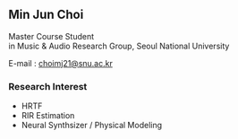 ## Min Jun Choi
Master Course Student   
in Music & Audio Research Group, Seoul National University

E-mail : <a href="mailto:choimj21@snu.ac.kr">choimj21@snu.ac.kr</a></p>

### Research Interest
- HRTF
- RIR Estimation
- Neural Synthsizer / Physical Modeling


<!--
**MinGGachi/MinGGachi** is a ✨ _special_ ✨ repository because its `README.md` (this file) appears on your GitHub profile.

Here are some ideas to get you started:

- 🔭 I’m currently working on ...
- 🌱 I’m currently learning ...
- 👯 I’m looking to collaborate on ...
- 🤔 I’m looking for help with ...
- 💬 Ask me about ...
- 📫 How to reach me: ...
- 😄 Pronouns: ...
- ⚡ Fun fact: ...
-->
